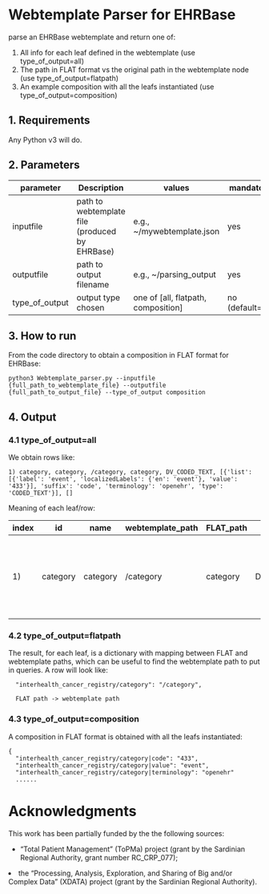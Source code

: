 # Webtemplate Parser for EHRBase 
parse an EHRBase webtemplate and return one of:
1. All info for each leaf defined in the webtemplate  (use type_of_output=all)
2. The path in FLAT format vs the original path in the webtemplate node (use type_of_output=flatpath)
3. An example composition with all the leafs instantiated (use type_of_output=composition)

## 1. Requirements
Any Python v3 will do.

## 2. Parameters
| parameter  | Description              | values |  mandatory |
| ---------  | -----------              | ------ |   ------ |
| inputfile  | path to webtemplate file (produced by EHRBase) | e.g., ~/mywebtemplate.json | yes |
| outputfile | path to output filename  | e.g., ~/parsing_output |  yes  |
|type_of_output | output type chosen    | one of [all, flatpath, composition]  | no (default=all) |

## 3. How to run
From the code directory to obtain a composition in FLAT format for EHRBase:
```
python3 Webtemplate_parser.py --inputfile {full_path_to_webtemplate_file} --outputfile {full_path_to_output_file} --type_of_output composition
```

## 4. Output
### 4.1 type_of_output=all
We obtain rows like:
```
1) category, category, /category, category, DV_CODED_TEXT, [{'list': [{'label': 'event', 'localizedLabels': {'en': 'event'}, 'value': '433'}], 'suffix': 'code', 'terminology': 'openehr', 'type': 'CODED_TEXT'}], []
```
Meaning of each leaf/row:

| index | id   | name | webtemplate_path | FLAT_path | rm_type | inputs | children |
| ----  | ---- | ---- | -----            | ----      | ----    | ----   |  ------  |
|  1\)   | category |  category | /category | category | DV_CODED_TEXT | ```[{'list': [{'label': 'event', 'localizedLabels': {'en': 'event'}, 'value': '433'}], 'suffix': 'code', 'terminology': 'openehr', 'type': 'CODED_TEXT'}]``` |  [] |
### 4.2 type_of_output=flatpath
The result, for each leaf, is a dictionary with mapping between FLAT and webtemplate paths, which can be useful to find the webtemplate path to put in queries. A row will look like:
```
  "interhealth_cancer_registry/category": "/category",

  FLAT path -> webtemplate path
```
### 4.3 type_of_output=composition
A composition in FLAT format is obtained with all the leafs instantiated:
```
{
  "interhealth_cancer_registry/category|code": "433",
  "interhealth_cancer_registry/category|value": "event",
  "interhealth_cancer_registry/category|terminology": "openehr"
  ......
```

# Acknowledgments
This work has been partially funded by the the following sources:
<ul>
<li>“Total Patient Management” (ToPMa) project (grant by the Sardinian Regional Authority, grant number RC_CRP_077);</ul>
<li>the “Processing, Analysis, Exploration, and Sharing of Big and/or Complex Data” (XDATA) project (grant by the Sardinian Regional Authority).</li>
</ul>

